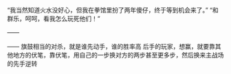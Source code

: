 “我当然知道火水没好心，但我在拳馆里扮了两年傻仔，终于等到机会来了。”
“和群乐，呵呵，看我怎么玩死他们！”

——

——
旗鼓相当的对杀，就是谁先动手，谁的胜率高
后手的玩家，想赢，就要靠其他地方的伏笔，靠伏笔，用自己的一步换对方的两步甚至更多步，然后换来主战场的先手逆转
